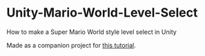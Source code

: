 # Unity-Mario-World-Level-Select
How to make a Super Mario World style level select in Unity

Made as a companion project for [this tutorial](https://bigbad.xyz/blog/how-to-make-a-level-select-like-in-super-mario-world).
